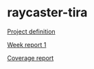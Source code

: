 # raycaster-tira

[Project definition](https://github.com/kluopaja/raycaster-tira/blob/master/doc/project_specification.md)

[Week report 1](https://github.com/kluopaja/raycaster-tira/blob/master/doc/week_reports/week1.md)

[Coverage report](https://github.com/kluopaja/raycaster-tira/blob/test/coverage_report/doc/coverage/coverage.html)
